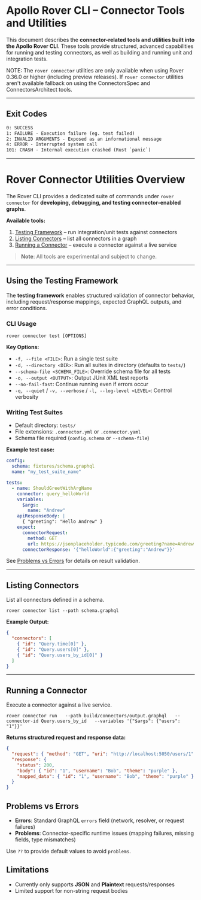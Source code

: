 # Apollo Rover CLI – Connector Tools and Utilities

This document describes the **connector-related tools and utilities built into the Apollo Rover CLI**. These tools provide structured, advanced capabilities for running and testing connectors, as well as building and running unit and integration tests.

NOTE: The `rover connector` utilities are only available when using Rover 0.36.0 or higher (including preview releases). If `rover connector` utilities aren't available fallback on using the ConnectorsSpec and ConnectorsArchitect tools.

---

## Exit Codes

```txt
0: SUCCESS
1: FAILURE - Execution failure (eg. test failed)
2: INVALID ARGUMENTS - Exposed as an informational message
4: ERROR - Interrupted system call
101: CRASH - Internal execution crashed (Rust `panic`)
```

---

# Rover Connector Utilities Overview

The Rover CLI provides a dedicated suite of commands under `rover connector` for **developing, debugging, and testing connector-enabled graphs**.

**Available tools:**
1. [Testing Framework](#using-the-testing-framework) – run integration/unit tests against connectors
2. [Listing Connectors](#listing-connectors) – list all connectors in a graph
3. [Running a Connector](#running-a-connector) – execute a connector against a live service

> **Note**: All tools are experimental and subject to change.

---

## Using the Testing Framework

The **testing framework** enables structured validation of connector behavior, including request/response mappings, expected GraphQL outputs, and error conditions.

### CLI Usage

```shell
rover connector test [OPTIONS]
```

**Key Options:**
- `-f, --file <FILE>`: Run a single test suite
- `-d, --directory <DIR>`: Run all suites in directory (defaults to `tests/`)
- `--schema-file <SCHEMA_FILE>`: Override schema file for all tests
- `-o, --output <OUTPUT>`: Output JUnit XML test reports
- `--no-fail-fast`: Continue running even if errors occur
- `-q, --quiet` / `-v, --verbose` / `-l, --log-level <LEVEL>`: Control verbosity

### Writing Test Suites

- Default directory: `tests/`
- File extensions: `.connector.yml` or `.connector.yaml`
- Schema file required (`config.schema` or `--schema-file`)

**Example test case:**

```yaml
config:
  schema: fixtures/schema.graphql
  name: "my_test_suite_name"

tests:
  - name: ShouldGreetWithArgName
    connector: query_helloWorld
    variables:
      $args:
        name: "Andrew"
    apiResponseBody: |
      { "greeting": "Hello Andrew" }
    expect:
      connectorRequest:
        method: GET
        url: https://jsonplaceholder.typicode.com/greeting?name=Andrew
      connectorResponse: '{"helloWorld":{"greeting":"Andrew"}}'
```

See [Problems vs Errors](#problems-vs-errors) for details on result validation.

---

## Listing Connectors

List all connectors defined in a schema.

```shell
rover connector list --path schema.graphql
```

**Example Output:**

```json
{
  "connectors": [
    { "id": "Query.time[0]" },
    { "id": "Query.users[0]" },
    { "id": "Query.users_by_id[0]" }
  ]
}
```

---

## Running a Connector

Execute a connector against a live service.

```shell
rover connector run   --path build/connectors/output.graphql   --connector-id Query.users_by_id   --variables '{"$args": {"users": "1"}}'
```

**Returns structured request and response data:**

```json
{
  "request": { "method": "GET", "uri": "http://localhost:5050/users/1" },
  "response": {
    "status": 200,
    "body": { "id": "1", "username": "Bob", "theme": "purple" },
    "mapped_data": { "id": "1", "username": "Bob", "theme": "purple" }
  }
}
```

## Problems vs Errors

- **Errors**: Standard GraphQL `errors` field (network, resolver, or request failures)
- **Problems**: Connector-specific runtime issues (mapping failures, missing fields, type mismatches)

Use `??` to provide default values to avoid `problems`.

## Limitations

- Currently only supports **JSON** and **Plaintext** requests/responses
- Limited support for non-string request bodies

